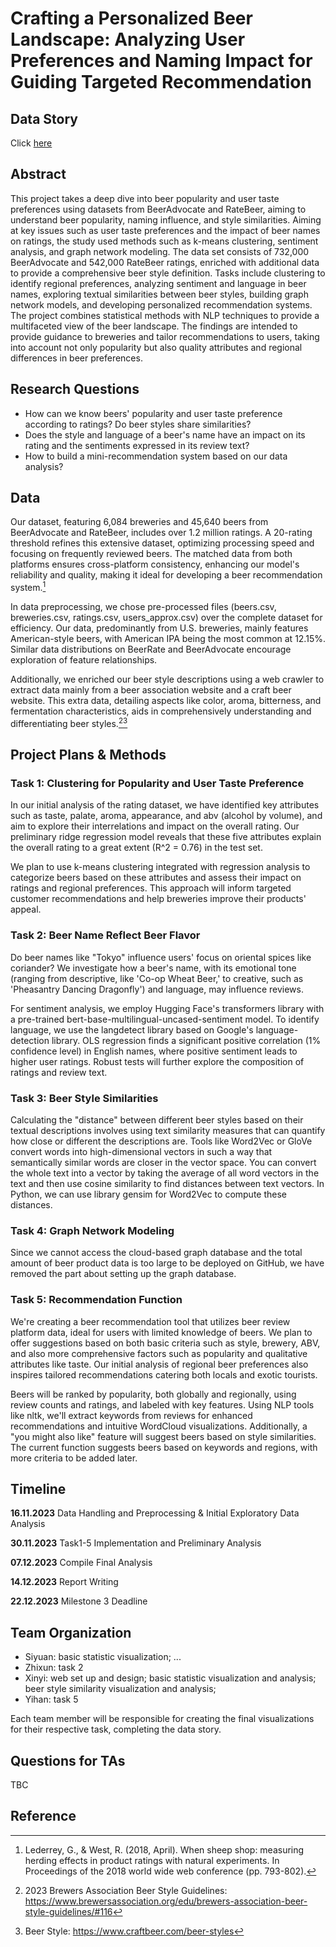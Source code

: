 # Crafting a Personalized Beer Landscape: Analyzing User Preferences and Naming Impact for Guiding Targeted Recommendation

## Data Story
Click [here](https://epfl-ada.github.io/ada-2023-project-badanalysist/)

## Abstract
This project takes a deep dive into beer popularity and user taste preferences using datasets from BeerAdvocate and RateBeer, aiming to understand beer popularity, naming influence, and style similarities. Aiming at key issues such as user taste preferences and the impact of beer names on ratings, the study used methods such as k-means clustering, sentiment analysis, and graph network modeling. The data set consists of 732,000 BeerAdvocate and 542,000 RateBeer ratings, enriched with additional data to provide a comprehensive beer style definition. Tasks include clustering to identify regional preferences, analyzing sentiment and language in beer names, exploring textual similarities between beer styles, building graph network models, and developing personalized recommendation systems. The project combines statistical methods with NLP techniques to provide a multifaceted view of the beer landscape. The findings are intended to provide guidance to breweries and tailor recommendations to users, taking into account not only popularity but also quality attributes and regional differences in beer preferences.

## Research Questions
- How can we know beers' popularity and user taste preference according to ratings? Do beer styles share similarities?
- Does the style and language of a beer's name have an impact on its rating and the sentiments expressed in its review text?
- How to build a mini-recommendation system based on our data analysis?
  
## Data
Our dataset, featuring 6,084 breweries and 45,640 beers from BeerAdvocate and RateBeer, includes over 1.2 million ratings. A 20-rating threshold refines this extensive dataset, optimizing processing speed and focusing on frequently reviewed beers. The matched data from both platforms ensures cross-platform consistency, enhancing our model's reliability and quality, making it ideal for developing a beer recommendation system.[^1]

In data preprocessing, we chose pre-processed files (beers.csv, breweries.csv, ratings.csv, users_approx.csv) over the complete dataset for efficiency. Our data, predominantly from U.S. breweries, mainly features American-style beers, with American IPA being the most common at 12.15%. Similar data distributions on BeerRate and BeerAdvocate encourage exploration of feature relationships.

Additionally, we enriched our beer style descriptions using a web crawler to extract data mainly from a beer association website and a craft beer website. This extra data, detailing aspects like color, aroma, bitterness, and fermentation characteristics, aids in comprehensively understanding and differentiating beer styles.[^2][^3]

## Project Plans & Methods
### Task 1: Clustering for Popularity and User Taste Preference
In our initial analysis of the rating dataset, we have identified key attributes such as taste, palate, aroma, appearance, and abv (alcohol by volume), and aim to explore their interrelations and impact on the overall rating. Our preliminary ridge regression model reveals that these five attributes explain the overall rating to a great extent (R^2 = 0.76) in the test set.

We plan to use k-means clustering integrated with regression analysis to categorize beers based on these attributes and assess their impact on ratings and regional preferences. This approach will inform targeted customer recommendations and help breweries improve their products' appeal.

### Task 2: Beer Name Reflect Beer Flavor
Do beer names like "Tokyo" influence users' focus on oriental spices like coriander? We investigate how a beer's name, with its emotional tone (ranging from descriptive, like 'Co-op Wheat Beer,' to creative, such as 'Pheasantry Dancing Dragonfly') and language, may influence reviews.

For sentiment analysis, we employ Hugging Face's transformers library with a pre-trained bert-base-multilingual-uncased-sentiment model. To identify language, we use the langdetect library based on Google's language-detection library.
OLS regression finds a significant positive correlation (1% confidence level) in English names, where positive sentiment leads to higher user ratings. Robust tests will further explore the composition of ratings and review text.

### Task 3: Beer Style Similarities
Calculating the "distance" between different beer styles based on their textual descriptions involves using text similarity measures that can quantify how close or different the descriptions are. Tools like Word2Vec or GloVe convert words into high-dimensional vectors in such a way that semantically similar words are closer in the vector space. You can convert the whole text into a vector by taking the average of all word vectors in the text and then use cosine similarity to find distances between text vectors. In Python, we can use library gensim for Word2Vec to compute these distances.

### Task 4: Graph Network Modeling
Since we cannot access the cloud-based graph database and the total amount of beer product data is too large to be deployed on GitHub, we have removed the part about setting up the graph database.

### Task 5: Recommendation Function
We're creating a beer recommendation tool that utilizes beer review platform data, ideal for users with limited knowledge of beers. We plan to offer suggestions based on both basic criteria such as style, brewery, ABV, and also more comprehensive factors such as popularity and qualitative attributes like taste. Our initial analysis of regional beer preferences also inspires tailored recommendations catering both locals and exotic tourists.

Beers will be ranked by popularity, both globally and regionally, using review counts and ratings, and labeled with key features. Using NLP tools like nltk, we'll extract keywords from reviews for enhanced recommendations and intuitive WordCloud visualizations. Additionally, a "you might also like" feature will suggest beers based on style similarities. The current function suggests beers based on keywords and regions, with more criteria to be added later.

## Timeline
**16.11.2023** Data Handling and Preprocessing & Initial Exploratory Data Analysis

**30.11.2023** Task1-5 Implementation and Preliminary Analysis

**07.12.2023** Compile Final Analysis

**14.12.2023** Report Writing

**22.12.2023** Milestone 3 Deadline

## Team Organization
- Siyuan: basic statistic visualization; ...
- Zhixun: task 2
- Xinyi: web set up and design; basic statistic visualization and analysis; beer style similarity visualization and analysis;
- Yihan: task 5

Each team member will be responsible for creating the final visualizations for their respective task, completing the data story.

## Questions for TAs
TBC

## Reference
[^1]: Lederrey, G., & West, R. (2018, April). When sheep shop: measuring herding effects in product ratings with natural experiments. In Proceedings of the 2018 world wide web conference (pp. 793-802).
[^2]: 2023 Brewers Association Beer Style Guidelines: https://www.brewersassociation.org/edu/brewers-association-beer-style-guidelines/#116
[^3]: Beer Style: https://www.craftbeer.com/beer-styles
